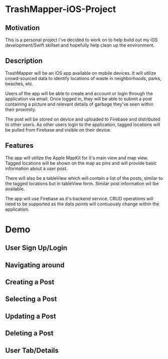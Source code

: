 # TrashMapper-iOS-Project

## Motivation 

This is a personal project I've decided to work on to help build out my iOS development/Swift skillset and hopefully help clean up the environment.


## Description

TrashMapper will be an iOS app available on mobile devices. It will utilize crowd-sourced data to identify locations of waste in neighborhoods, parks, beaches, etc.

Users of the app will be able to create and account or login through the application via email. Once logged in, they will be able to submit a post containing a picture and relevant details of garbage they've seen within their proximity.

The post will be stored on device and uploaded to Firebase and distributed to other users. As other users login to the application, tagged locations will be pulled from Firebase and visible on their device. 

## Features 

The app will utilize the Apple MapKit for it's main view and map view. Tagged locations will be shown on the map as pins and will provide basic information about a user post.

There will also be a tableView which will contain a list of the posts, similar to the tagged locations but in tableView form. Similar post information wil lbe available.

The app will use Firebase as it's backend service. CRUD operations will need to be supported as the data points will contiuously change within the application.

# Demo

## User Sign Up/Login

## Navigating around

## Creating a Post

## Selecting a Post

## Updating a Post

## Deleting a Post

## User Tab/Details


